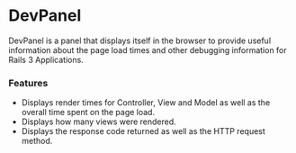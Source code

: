 DevPanel
====

DevPanel is a panel that displays itself in the browser to provide useful information about the page load times and other
debugging information for Rails 3 Applications. 

### Features 
* Displays render times for Controller, View and Model as well as the overall time spent on the page load.
* Displays how many views were rendered.
* Displays the response code returned as well as the HTTP request method.
